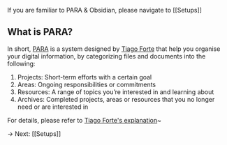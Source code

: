 If you are familiar to PARA & Obsidian, please navigate to [[Setups]]

## What is PARA? 

In short, [PARA](https://fortelabs.com/blog/para/) is a system designed by [Tiago Forte](https://fortelabs.co/start-here/) that help you organise your digital information, by categorizing files and documents into the following:
1. Projects: Short-term efforts with a certain goal
2. Areas: Ongoing responsibilities or commitments
3. Resources: A range of topics you’re interested in and learning about
4. Archives: Completed projects, areas or resources that you no longer need or are interested in

For details, please refer to [Tiago Forte's explanation](https://fortelabs.com/blog/para/)~

→ Next: [[Setups]]